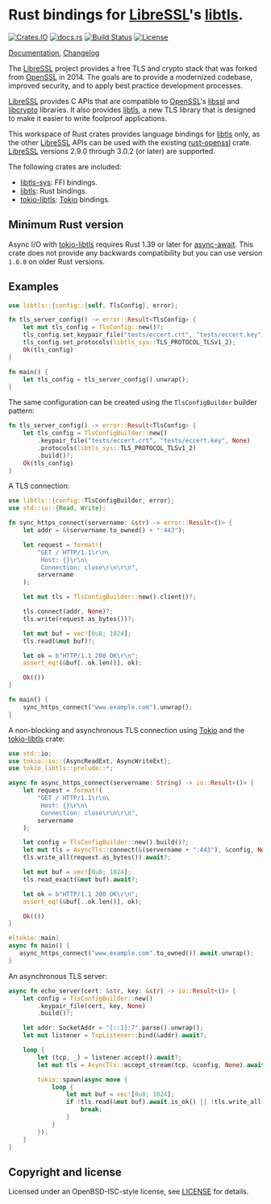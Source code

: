 # Rust bindings for [LibreSSL]'s [libtls].

[![Crates.IO](https://img.shields.io/crates/v/libtls.svg)](https://crates.io/crates/libtls)
[![docs.rs](https://docs.rs/libtls/badge.svg)](https://docs.rs/libtls)
[![Build Status](https://travis-ci.org/reyk/rust-libtls.svg?branch=master)](https://travis-ci.org/reyk/rust-libtls)
[![License](https://img.shields.io/badge/license-ISC-blue.svg)](https://raw.githubusercontent.com/reyk/rust-libtls/master/LICENSE)

[Documentation], [Changelog]

The [LibreSSL] project provides a free TLS and crypto stack that was
forked from [OpenSSL] in 2014.  The goals are to provide a modernized
codebase, improved security, and to apply best practice development
processes.

[LibreSSL] provides C APIs that are compatible to [OpenSSL]'s [libssl]
and [libcrypto] libraries.  It also provides [libtls], a new TLS
library that is designed to make it easier to write foolproof
applications.

This workspace of Rust crates provides language bindings for [libtls]
only, as the other [LibreSSL] APIs can be used with the existing
[rust-openssl] crate.  [LibreSSL] versions 2.9.0 through 3.0.2 (or
later) are supported.

The following crates are included:
- [libtls-sys]: FFI bindings.
- [libtls]: Rust bindings.
- [tokio-libtls]: [Tokio] bindings.

## Minimum Rust version

Async I/O with [tokio-libtls] requires Rust 1.39 or later for
[async-await].  This crate does not provide any backwards
compatibility but you can use version `1.0.0` on older Rust versions.

## Examples

```rust
use libtls::{config::{self, TlsConfig}, error};

fn tls_server_config() -> error::Result<TlsConfig> {
    let mut tls_config = TlsConfig::new()?;
    tls_config.set_keypair_file("tests/eccert.crt", "tests/eccert.key")?;
    tls_config.set_protocols(libtls_sys::TLS_PROTOCOL_TLSv1_2);
    Ok(tls_config)
}

fn main() {
    let tls_config = tls_server_config().unwrap();
}
```

The same configuration can be created using the `TlsConfigBuilder`
builder pattern:

```rust
fn tls_server_config() -> error::Result<TlsConfig> {
    let tls_config = TlsConfigBuilder::new()
        .keypair_file("tests/eccert.crt", "tests/eccert.key", None)
        .protocols(libtls_sys::TLS_PROTOCOL_TLSv1_2)
        .build()?;
    Ok(tls_config)
}
```

A TLS connection:

```rust
use libtls::{config::TlsConfigBuilder, error};
use std::io::{Read, Write};

fn sync_https_connect(servername: &str) -> error::Result<()> {
    let addr = &(servername.to_owned() + ":443");

    let request = format!(
        "GET / HTTP/1.1\r\n\
         Host: {}\r\n\
         Connection: close\r\n\r\n",
        servername
    );

    let mut tls = TlsConfigBuilder::new().client()?;

    tls.connect(addr, None)?;
    tls.write(request.as_bytes())?;

    let mut buf = vec![0u8; 1024];
    tls.read(&mut buf)?;

    let ok = b"HTTP/1.1 200 OK\r\n";
    assert_eq!(&buf[..ok.len()], ok);

    Ok(())
}

fn main() {
    sync_https_connect("www.example.com").unwrap();
}
```

A non-blocking and asynchronous TLS connection using [Tokio] and the
[tokio-libtls] crate:

```rust
use std::io;
use tokio::io::{AsyncReadExt, AsyncWriteExt};
use tokio_libtls::prelude::*;

async fn async_https_connect(servername: String) -> io::Result<()> {
    let request = format!(
        "GET / HTTP/1.1\r\n\
         Host: {}\r\n\
         Connection: close\r\n\r\n",
        servername
    );

    let config = TlsConfigBuilder::new().build()?;
    let mut tls = AsyncTls::connect(&(servername + ":443"), &config, None).await?;
    tls.write_all(request.as_bytes()).await?;

    let mut buf = vec![0u8; 1024];
    tls.read_exact(&mut buf).await?;

    let ok = b"HTTP/1.1 200 OK\r\n";
    assert_eq!(&buf[..ok.len()], ok);

    Ok(())
}

#[tokio::main]
async fn main() {
   async_https_connect("www.example.com".to_owned()).await.unwrap();
}
```

An asynchronous TLS server:

```rust
async fn echo_server(cert: &str, key: &str) -> io::Result<()> {
    let config = TlsConfigBuilder::new()
        .keypair_file(cert, key, None)
        .build()?;

    let addr: SocketAddr = "[::1]:7".parse().unwrap();
    let mut listener = TcpListener::bind(&addr).await?;

    loop {
        let (tcp, _) = listener.accept().await?;
        let mut tls = AsyncTls::accept_stream(tcp, &config, None).await?;

        tokio::spawn(async move {
            loop {
                let mut buf = vec![0u8; 1024];
                if !tls.read(&mut buf).await.is_ok() || !tls.write_all(&buf).await.is_ok() {
                    break;
                }
            }
        });
    }
}
```

## Copyright and license

Licensed under an OpenBSD-ISC-style license, see [LICENSE] for details.

[Changelog]: CHANGELOG.md
[Documentation]: https://docs.rs/libtls
[async-await]: https://blog.rust-lang.org/2019/11/07/Async-await-stable.html
[LICENSE]: LICENSE
[LibreSSL]: https://www.libressl.org
[OpenSSL]: https://wiki.openssl.org/index.php/Code_Quality
[Tokio]: https://tokio.rs/
[libcrypto]: https://man.openbsd.org/crypto.3
[libssl]: https://man.openbsd.org/ssl.3
[libtls-sys]: https://crates.io/crates/libtls
[libtls]: https://crates.io/crates/libtls
[libtls]: https://man.openbsd.org/tls_init.3
[rust-openssl]: https://docs.rs/openssl/
[tokio-libtls]: https://crates.io/crates/tokio-libtls

